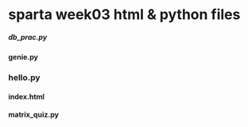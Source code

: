 # sparta week03 html & python files

##### db_prac.py

#### genie.py

### hello.py

#### index.html

#### matrix_quiz.py
